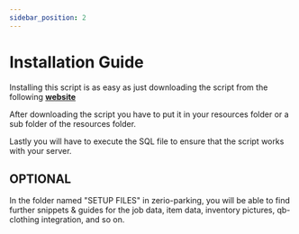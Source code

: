 ```yaml
---
sidebar_position: 2
---
```


# Installation Guide

Installing this script is as easy as just downloading the script from the following [**website**](https://keymaster.fivem.net/)

After downloading the script you have to put it in your resources folder or a sub folder of the resources folder.

Lastly you will have to execute the SQL file to ensure that the script works with your server.

## OPTIONAL

In the folder named "SETUP FILES" in zerio-parking, you will be able to find further snippets & guides for the job data, item data, inventory pictures, qb-clothing integration, and so on.

